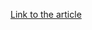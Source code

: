 [Link to the article](https://research.checkpoint.com/2024/gaming-engines-an-undetected-playground-for-malware-loaders/)
